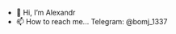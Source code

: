 - 👋 Hi, I’m Alexandr
- 📫 How to reach me... Telegram: @bomj_1337

<!---
Sanek63/Sanek63 is a ✨ special ✨ repository because its `README.md` (this file) appears on your GitHub profile.
You can click the Preview link to take a look at your changes.
--->
